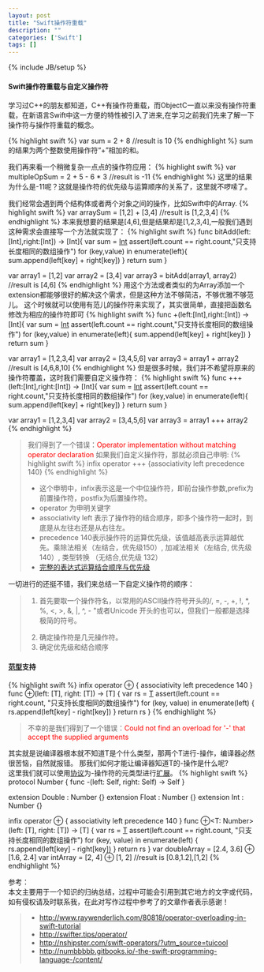 ```yaml
---
layout: post
title: "Swift操作符重载"
description: ""
categories: ['Swift']
tags: []
---
```

{% include JB/setup %}
#### Swift操作符重载与自定义操作符
学习过C++的朋友都知道，C++有操作符重载，而ObjectC一直以来没有操作符重载，在新语言Swift中这一方便的特性被引入了进来,在学习之前我们先来了解一下操作符与操作符重载的概念。
<!--more-->
{% highlight swift %}
var sum = 2 + 8
//result is 10
{% endhighlight %}
sum的结果为两个整数使用操作符“+”相加的和。

我们再来看一个稍微复杂一点点的操作符应用：
{% highlight swift %}
var multipleOpSum = 2 + 5 - 6 * 3
//result is -11
{% endhighlight %}
这里的结果为什么是-11呢？这就是操作符的优先级与运算顺序的关系了，这里就不啰嗦了。

我们经常会遇到两个结构体或者两个对象之间的操作，比如Swift中的Array.
{% highlight swift %}
var arraySum = [1,2] + [3,4]
//result is [1,2,3,4]
{% endhighlight %}
本来我想要的结果是[4,6],但是结果却是[1,2,3,4],一般我们遇到这种需求会直接写一个方法就实现了：
{% highlight swift %}
func bitAdd(left:[Int],right:[Int]) -> [Int]{
    var sum = [Int]()
    assert(left.count == right.count,"只支持长度相同的数组操作")
    for (key,value) in enumerate(left){
        sum.append(left[key] + right[key])
    }
    return sum
}

var array1 = [1,2]
var array2 = [3,4]
var array3 = bitAdd(array1, array2)
//result is [4,6]
{% endhighlight %}
用这个方法或者类似的为Array添加一个extension都能够很好的解决这个需求，但是这种方法不够简洁，不够优雅不够范儿。
这个时候就可以使用有范儿的操作符来实现了，其实很简单，直接把函数名修改为相应的操作符即可
{% highlight swift %}
func +(left:[Int],right:[Int]) -> [Int]{
    var sum = [Int]()
    assert(left.count == right.count,"只支持长度相同的数组操作")
    for (key,value) in enumerate(left){
        sum.append(left[key] + right[key])
    }
    return sum
}

var array1 = [1,2,3,4]
var array2 = [3,4,5,6]
var array3 = array1 + array2
//result is [4,6,8,10]
{% endhighlight %}
但是很多时候，我们并不希望将原来的操作符覆盖，这时我们需要自定义操作符：
{% highlight swift %}
func +++ (left:[Int],right:[Int]) -> [Int]{
    var sum = [Int]()
    assert(left.count == right.count,"只支持长度相同的数组操作")
    for (key,value) in enumerate(left){
        sum.append(left[key] + right[key])
    }
    return sum
}

var array1 = [1,2,3,4]
var array2 = [3,4,5,6]
var array3 = array1 +++ array2
{% endhighlight %}
> 我们得到了一个错误：<span style="color: red;">Operator implementation without matching operator declaration</span>
如果我们自定义操作符，那就必须自己申明:
{% highlight swift %}
infix operator +++ {associativity left precedence 140}
{% endhighlight %}
> * 这个申明中，infix表示这是一个中位操作符，即前台操作参数,prefix为前置操作符，postfix为后置操作符。  
> * operator 为申明关键字  
> * associativity left 表示了操作符的结合顺序，即多个操作符一起时，到底是从左往右还是从右往左。  
> * precedence 140表示操作符的运算优先级，该值越高表示运算越优先。乘除法相关（左结合，优先级150）, 加减法相关（左结合, 优先级140）, 类型转换   （无结合,优先级 132）  
> * [完整的表达式运算结合顺序与优先级](http://numbbbbb.gitbooks.io/-the-swift-programming-language-/content/chapter3/04_Expressions.html)  
  
 一切进行的还挺不错，我们来总结一下自定义操作符的顺序：

 > 1. <p>首先要取一个操作符名，以常用的ASCII操作符号开头的/, =, -, +, !, *, %, <, >, &, |, ^, - "或者Unicode   开头的也可以，但我们一般都是选择极简的符号。 </p>
> 2. 确定操作符是几元操作符。  
> 3. 确定优先级和结合顺序

#### [范型](http://numbbbbb.gitbooks.io/-the-swift-programming-language-/content/chapter2/22_Generics.html)支持
{% highlight swift %}
infix operator ⊕ { associativity left precedence 140 }
func ⊕<T>(left: [T], right: [T]) -> [T] {
    var rs = [T]()
    assert(left.count == right.count, "只支持长度相同的数组操作")
    for (key, value) in enumerate(left) {
        rs.append(left[key] - right[key])
    }
    return rs
}
{% endhighlight %}
> 不幸的是我们得到了一个错误：<span style="color: red;">Could not find an overload for '-' that accept the supplied arguments</span>  

其实就是说编译器根本就不知道T是个什么类型，那两个T进行-操作，编译器必然很苦恼，自然就报错。
那我们如何才能让编译器知道T的-操作是什么呢?  
这里我们就可以使用[协议](http://numbbbbb.gitbooks.io/-the-swift-programming-language-/content/chapter2/21_Protocols.html)为-操作符的元类型进行[扩展](http://numbbbbb.gitbooks.io/-the-swift-programming-language-/content/chapter2/20_Extensions.html)。
{% highlight swift %}
protocol Number {
    func -(left: Self, right: Self) -> Self
}

extension Double : Number {}
extension Float  : Number {}
extension Int    : Number {}

infix operator ⊕ { associativity left precedence 140 }
func ⊕<T: Number>(left: [T], right: [T]) -> [T] {
    var rs = [T]()
    assert(left.count == right.count, "只支持长度相同的数组操作")
    for (key, value) in enumerate(left) {
        rs.append(left[key] - right[key])
    }
    return rs
}
var doubleArray = [2.4, 3.6] ⊕ [1.6, 2.4]
var intArray = [2, 4] ⊕ [1, 2]
//result is [0.8,1.2],[1,2]
{% endhighlight %}  
    
  
  



参考：  
本文主要用于一个知识的归纳总结，过程中可能会引用到其它地方的文字或代码，如有侵权请及时联系我，在此对写作过程中参考了的文章作者表示感谢！ 

> * http://www.raywenderlich.com/80818/operator-overloading-in-swift-tutorial
> * http://swifter.tips/operator/
> * http://nshipster.com/swift-operators/?utm_source=tuicool
> * http://numbbbbb.gitbooks.io/-the-swift-programming-language-/content/



